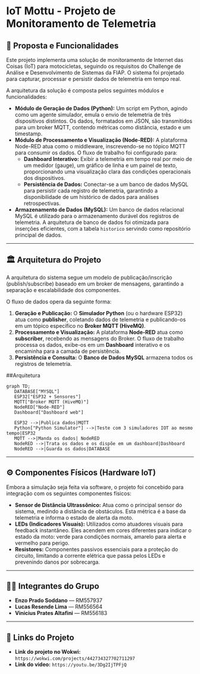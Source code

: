 # IoT Mottu - Projeto de Monitoramento de Telemetria

## 📝 Proposta e Funcionalidades
Este projeto implementa uma solução de monitoramento de Internet das Coisas (IoT) para motocicletas, seguindo os requisitos do Challenge de Análise e Desenvolvimento de Sistemas da FIAP. O sistema foi projetado para capturar, processar e persistir dados de telemetria em tempo real.

A arquitetura da solução é composta pelos seguintes módulos e funcionalidades:

* **Módulo de Geração de Dados (Python):** Um script em Python, agindo como um agente simulador, emula o envio de telemetria de três dispositivos distintos. Os dados, formatados em JSON, são transmitidos para um broker MQTT, contendo métricas como distância, estado e um timestamp.
* **Módulo de Processamento e Visualização (Node-RED):** A plataforma Node-RED atua como o middleware, inscrevendo-se no tópico MQTT para consumir os dados. O fluxo de trabalho foi configurado para:
    * **Dashboard Interativo:** Exibir a telemetria em tempo real por meio de um medidor (gauge), um gráfico de linha e um painel de texto, proporcionando uma visualização clara das condições operacionais dos dispositivos.
    * **Persistência de Dados:** Conectar-se a um banco de dados MySQL para persistir cada registro de telemetria, garantindo a disponibilidade de um histórico de dados para análises retrospectivas.
* **Armazenamento de Dados (MySQL):** Um banco de dados relacional MySQL é utilizado para o armazenamento durável dos registros de telemetria. A arquitetura de banco de dados foi otimizada para inserções eficientes, com a tabela `historico` servindo como repositório principal de dados.

---

## 🏛️ Arquitetura do Projeto
A arquitetura do sistema segue um modelo de publicação/inscrição (publish/subscribe) baseado em um broker de mensagens, garantindo a separação e escalabilidade dos componentes.

O fluxo de dados opera da seguinte forma:

1.  **Geração e Publicação:** O **Simulador Python** (ou o hardware ESP32) atua como **publisher**, coletando dados de telemetria e publicando-os em um tópico específico no **Broker MQTT (HiveMQ)**.
2.  **Processamento e Visualização:** A plataforma **Node-RED** atua como **subscriber**, recebendo as mensagens do Broker. O fluxo de trabalho processa os dados, exibe-os em um **Dashboard** interativo e os encaminha para a camada de persistência.
3.  **Persistência e Consulta:** O **Banco de Dados MySQL** armazena todos os registros de telemetria.

##Arquitetura

```mermaid
graph TD;
   DATABASE["MYSQL"]
   ESP32["ESP32 + Sensores"]
   MQTT["Broker MQTT (HiveMQ)"]
   NodeRED["Node-RED"]
   Dashboard["Dashboard web"]

   ESP32 -->|Publica dados|MQTT
   Python["Python Simulator"] -->|Teste com 3 simuladores IOT ao mesmo tempo|ESP32
   MQTT -->|Manda os dados| NodeRED
   NodeRED -->|Trata os dados e os dispõe em um dashboard|Dashboard
   NodeRED -->|Guarda os dados|DATABASE

```
---

## ⚙️ Componentes Físicos (Hardware IoT)
Embora a simulação seja feita via software, o projeto foi concebido para integração com os seguintes componentes físicos:

* **Sensor de Distância Ultrassônico:** Atua como o principal sensor do sistema, medindo a distância de obstáculos. Esta métrica é a base da telemetria e informa o estado de alerta da moto.
* **LEDs (Indicadores Visuais):** Utilizados como atuadores visuais para feedback instantâneo. Eles acendem em cores diferentes para indicar o estado da moto: verde para condições normais, amarelo para alerta e vermelho para perigo.
* **Resistores:** Componentes passivos essenciais para a proteção do circuito, limitando a corrente elétrica que passa pelos LEDs e prevenindo danos por sobrecarga.

---

## 👩‍💻 Integrantes do Grupo
* **Enzo Prado Soddano** — RM557937
* **Lucas Resende Lima** — RM556564
* **Vinicius Prates Altafini** — RM556183

---

## 🔗 Links do Projeto
* **Link do projeto no Wokwi:** `https://wokwi.com/projects/442734327702711297`
* **Link do video:** `https://youtu.be/3Dg2IjTPFjQ`





